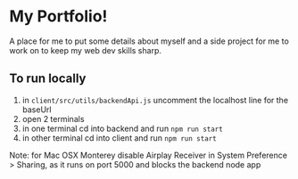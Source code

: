 # My Portfolio!

A place for me to put some details about myself and a side project for me to work on to keep my web dev skills sharp.


## To run locally

1. in `client/src/utils/backendApi.js` uncomment the localhost line for the baseUrl
2. open 2 terminals
3. in one terminal cd into backend and run `npm run start`
4. in other terminal cd into client and run `npm run start`

Note: for Mac OSX Monterey disable Airplay Receiver in System Preference > Sharing, as it runs on port 5000 and blocks the backend node app